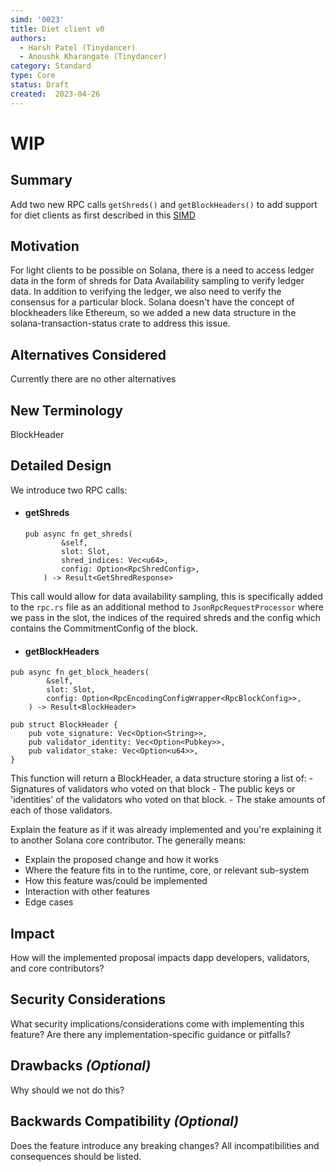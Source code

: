 ```yaml
---
simd: '0023'
title: Diet client v0
authors:
  - Harsh Patel (Tinydancer)
  - Anoushk Kharangate (Tinydancer)
category: Standard
type: Core
status: Draft
created:  2023-04-26
---
```


# WIP
## Summary
Add two new RPC calls `getShreds()` and `getBlockHeaders()` to add support for diet clients as first described in this [SIMD](https://github.com/solana-foundation/solana-improvement-documents/pull/10)

## Motivation
For light clients to be possible on Solana, there is a need to access ledger data in the form of shreds for Data Availability 
sampling to verify ledger data. In addition to verifying the ledger, we also need to verify the consensus for a particular block.
Solana doesn't have the concept of blockheaders like Ethereum, so we added a new data structure in the solana-transaction-status 
crate to address this issue. 
## Alternatives Considered
Currently there are no other alternatives 


## New Terminology

BlockHeader

## Detailed Design

We introduce two RPC calls:
- #### getShreds
  ```
  pub async fn get_shreds(
          &self,
          slot: Slot,
          shred_indices: Vec<u64>,
          config: Option<RpcShredConfig>,
      ) -> Result<GetShredResponse>
  ```
This call would allow for data availability sampling, this is specifically added to the `rpc.rs` file as an additional method to
`JsonRpcRequestProcessor` where we pass in the slot, the indices of the required shreds and the config which contains the
CommitmentConfig of the block. 

- #### getBlockHeaders
```
pub async fn get_block_headers(
        &self,
        slot: Slot,
        config: Option<RpcEncodingConfigWrapper<RpcBlockConfig>>,
    ) -> Result<BlockHeader> 
```

```
pub struct BlockHeader {
    pub vote_signature: Vec<Option<String>>,
    pub validator_identity: Vec<Option<Pubkey>>,
    pub validator_stake: Vec<Option<u64>>,
}
```
This function will return a BlockHeader, a data structure storing a list of:
    - Signatures of validators who voted on that block
    - The public keys or 'identities' of the validators who voted on that block.
    - The stake amounts of each of those validators.

Explain the feature as if it was already implemented and you're explaining it
to another Solana core contributor. The generally means:

- Explain the proposed change and how it works
- Where the feature fits in to the runtime, core, or relevant sub-system
- How this feature was/could be implemented
- Interaction with other features
- Edge cases

## Impact

How will the implemented proposal impacts dapp developers, validators, and core contributors?

## Security Considerations

What security implications/considerations come with implementing this feature?
Are there any implementation-specific guidance or pitfalls?

## Drawbacks *(Optional)*

Why should we not do this?

## Backwards Compatibility *(Optional)*

Does the feature introduce any breaking changes? All incompatibilities and
consequences should be listed.

